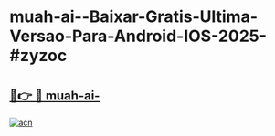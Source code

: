 # muah-ai--Baixar-Gratis-Ultima-Versao-Para-Android-IOS-2025-#zyzoc

# <h2><a href="https://ainizakaria.my?title=muah-ai-&ref=22M">🔗👉 🔴 muah-ai-</a></h2>

[![acn](https://github.com/user-attachments/assets/0f9c940e-d8b0-45ae-aac7-cd30a18b3e1c)](https://ainizakaria.my?title=muah-ai-&ref=22M)

